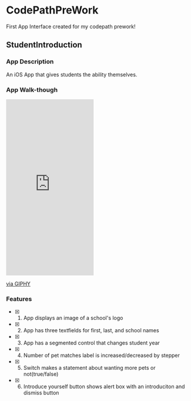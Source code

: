 # CodePathPreWork
First App Interface created for my codepath prework!

## StudentIntroduction

### App Description

An iOS App that gives students the ability themselves. 

### App Walk-though

<iframe src="https://giphy.com/embed/7Id8sxZtA29zPxXCHa" width="238" height="480" frameBorder="0" class="giphy-embed" allowFullScreen></iframe><p><a href="https://giphy.com/gifs/7Id8sxZtA29zPxXCHa">via GIPHY</a></p>

### Features

- [x] 1. App displays an image of a school's logo
- [x] 2. App has three textfields for first, last, and school names
- [x] 3. App has a segmented control that changes student year
- [x] 4. Number of pet matches label is increased/decreased by stepper
- [x] 5. Switch makes a statement about wanting more pets or not(true/false) 
- [x] 6. Introduce yourself button shows alert box with an introduciton and dismiss button
